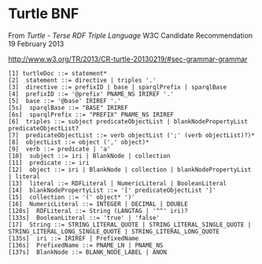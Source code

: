 Turtle BNF
==========

From _Turtle - Terse RDF Triple Language_
W3C Candidate Recommendation 19 February 2013

http://www.w3.org/TR/2013/CR-turtle-20130219/#sec-grammar-grammar


    [1] turtleDoc ::= statement*
    [2]  statement ::= directive | triples '.'
    [3]  directive ::= prefixID | base | sparqlPrefix | sparqlBase
    [4]  prefixID ::= '@prefix' PNAME_NS IRIREF '.'
    [5]  base ::= '@base' IRIREF '.'
    [5s]  sparqlBase ::= "BASE" IRIREF
    [6s]  sparqlPrefix ::= "PREFIX" PNAME_NS IRIREF
    [6]  triples ::= subject predicateObjectList | blankNodePropertyList predicateObjectList?
    [7]  predicateObjectList ::= verb objectList (';' (verb objectList)?)*
    [8]  objectList ::= object (',' object)*
    [9]  verb ::= predicate | 'a'
    [10]  subject ::= iri | BlankNode | collection
    [11]  predicate ::= iri
    [12]  object ::= iri | BlankNode | collection | blankNodePropertyList | literal
    [13]  literal ::= RDFLiteral | NumericLiteral | BooleanLiteral
    [14]  blankNodePropertyList ::= '[' predicateObjectList ']'
    [15]  collection ::= '(' object* ')'
    [16]  NumericLiteral ::= INTEGER | DECIMAL | DOUBLE
    [128s]  RDFLiteral ::= String (LANGTAG | '^^' iri)?
    [133s]  BooleanLiteral ::= 'true' | 'false'
    [17]  String ::= STRING_LITERAL_QUOTE | STRING_LITERAL_SINGLE_QUOTE | STRING_LITERAL_LONG_SINGLE_QUOTE | STRING_LITERAL_LONG_QUOTE
    [135s]  iri ::= IRIREF | PrefixedName
    [136s]  PrefixedName ::= PNAME_LN | PNAME_NS
    [137s]  BlankNode ::= BLANK_NODE_LABEL | ANON


